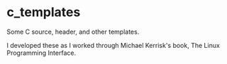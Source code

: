 # c_templates
Some C source, header, and other templates.

I developed these as I worked through Michael Kerrisk's book, The Linux Programming Interface.
